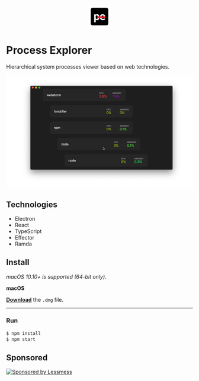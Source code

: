 <p align="center"><img src="static/icon.png" width="64"></p>

# Process Explorer

Hierarchical system processes viewer based on web technologies. 

<p align="center"><img src="process-explorer-demo.gif" width="634"></p>

## Technologies
* Electron
* React
* TypeScript
* Effector
* Ramda

## Install

*macOS 10.10+ is supported (64-bit only).*

**macOS**

[**Download**](https://github.com/lessmess-dev/process-explorer/releases/latest) the `.dmg` file.


---


### Run

```
$ npm install
$ npm start
```

## Sponsored
<a href="https://lessmess.agency/?utm_source=process-explorer">
  <img src="https://lessmess.agency/badges/sponsored_by_lessmess.svg"
       alt="Sponsored by Lessmess" width="236" height="54">
</a>
